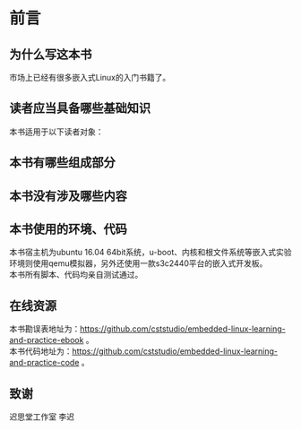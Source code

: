 # 前言

## 为什么写这本书
市场上已经有很多嵌入式Linux的入门书籍了。  

## 读者应当具备哪些基础知识

本书适用于以下读者对象：  

## 本书有哪些组成部分

## 本书没有涉及哪些内容

## 本书使用的环境、代码
本书宿主机为ubuntu 16.04 64bit系统，u-boot、内核和根文件系统等嵌入式实验环境则使用qemu模拟器，另外还使用一款s3c2440平台的嵌入式开发板。  
本书所有脚本、代码均亲自测试通过。  
## 在线资源
本书勘误表地址为：https://github.com/cststudio/embedded-linux-learning-and-practice-ebook 。  
本书代码地址为：https://github.com/cststudio/embedded-linux-learning-and-practice-code 。  
## 致谢


迟思堂工作室 李迟 
